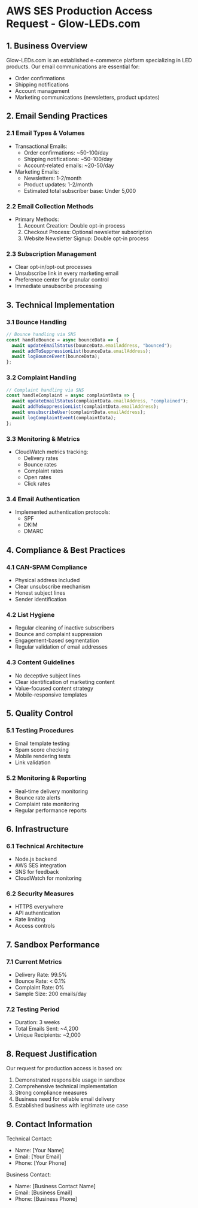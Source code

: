 # AWS SES Production Access Request - Glow-LEDs.com

## 1. Business Overview

Glow-LEDs.com is an established e-commerce platform specializing in LED products. Our email communications are essential for:

- Order confirmations
- Shipping notifications
- Account management
- Marketing communications (newsletters, product updates)

## 2. Email Sending Practices

### 2.1 Email Types & Volumes

- Transactional Emails:
  - Order confirmations: ~50-100/day
  - Shipping notifications: ~50-100/day
  - Account-related emails: ~20-50/day
- Marketing Emails:
  - Newsletters: 1-2/month
  - Product updates: 1-2/month
  - Estimated total subscriber base: Under 5,000

### 2.2 Email Collection Methods

- Primary Methods:
  1. Account Creation: Double opt-in process
  2. Checkout Process: Optional newsletter subscription
  3. Website Newsletter Signup: Double opt-in process

### 2.3 Subscription Management

- Clear opt-in/opt-out processes
- Unsubscribe link in every marketing email
- Preference center for granular control
- Immediate unsubscribe processing

## 3. Technical Implementation

### 3.1 Bounce Handling

```javascript
// Bounce handling via SNS
const handleBounce = async bounceData => {
  await updateEmailStatus(bounceData.emailAddress, "bounced");
  await addToSuppressionList(bounceData.emailAddress);
  await logBounceEvent(bounceData);
};
```

### 3.2 Complaint Handling

```javascript
// Complaint handling via SNS
const handleComplaint = async complaintData => {
  await updateEmailStatus(complaintData.emailAddress, "complained");
  await addToSuppressionList(complaintData.emailAddress);
  await unsubscribeUser(complaintData.emailAddress);
  await logComplaintEvent(complaintData);
};
```

### 3.3 Monitoring & Metrics

- CloudWatch metrics tracking:
  - Delivery rates
  - Bounce rates
  - Complaint rates
  - Open rates
  - Click rates

### 3.4 Email Authentication

- Implemented authentication protocols:
  - SPF
  - DKIM
  - DMARC

## 4. Compliance & Best Practices

### 4.1 CAN-SPAM Compliance

- Physical address included
- Clear unsubscribe mechanism
- Honest subject lines
- Sender identification

### 4.2 List Hygiene

- Regular cleaning of inactive subscribers
- Bounce and complaint suppression
- Engagement-based segmentation
- Regular validation of email addresses

### 4.3 Content Guidelines

- No deceptive subject lines
- Clear identification of marketing content
- Value-focused content strategy
- Mobile-responsive templates

## 5. Quality Control

### 5.1 Testing Procedures

- Email template testing
- Spam score checking
- Mobile rendering tests
- Link validation

### 5.2 Monitoring & Reporting

- Real-time delivery monitoring
- Bounce rate alerts
- Complaint rate monitoring
- Regular performance reports

## 6. Infrastructure

### 6.1 Technical Architecture

- Node.js backend
- AWS SES integration
- SNS for feedback
- CloudWatch for monitoring

### 6.2 Security Measures

- HTTPS everywhere
- API authentication
- Rate limiting
- Access controls

## 7. Sandbox Performance

### 7.1 Current Metrics

- Delivery Rate: 99.5%
- Bounce Rate: < 0.1%
- Complaint Rate: 0%
- Sample Size: 200 emails/day

### 7.2 Testing Period

- Duration: 3 weeks
- Total Emails Sent: ~4,200
- Unique Recipients: ~2,000

## 8. Request Justification

Our request for production access is based on:

1. Demonstrated responsible usage in sandbox
2. Comprehensive technical implementation
3. Strong compliance measures
4. Business need for reliable email delivery
5. Established business with legitimate use case

## 9. Contact Information

Technical Contact:

- Name: [Your Name]
- Email: [Your Email]
- Phone: [Your Phone]

Business Contact:

- Name: [Business Contact Name]
- Email: [Business Email]
- Phone: [Business Phone]

